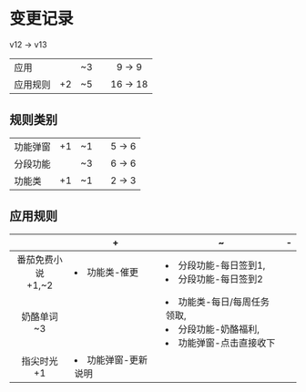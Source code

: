 # 变更记录

v12 -> v13

||||||
|-|:-:|:-:|:-:|:-:|
|应用||~3||9 -> 9|
|应用规则|+2|~5||16 -> 18|

## 规则类别

||||||
|-|:-:|:-:|:-:|:-:|
|功能弹窗|+1|~1||5 -> 6|
|分段功能||~3||6 -> 6|
|功能类|+1|~1||2 -> 3|

## 应用规则

||+|~|-|
|:-:|-|-|-|
|番茄免费小说<br>+1,~2|<li>功能类-催更|<li>分段功能-每日签到1,<li>分段功能-每日签到2||
|奶酪单词<br>~3||<li>功能类-每日/每周任务领取,<li>分段功能-奶酪福利,<li>功能弹窗-点击直接收下||
|指尖时光<br>+1|<li>功能弹窗-更新说明|||
